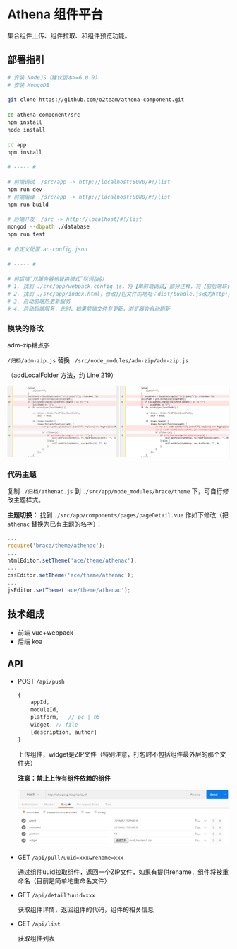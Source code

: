 # Athena 组件平台

集合组件上传、组件拉取、和组件预览功能。

## 部署指引

``` bash
# 安装 NodeJS（建议版本>=6.0.0）
# 安装 MongoDB

git clone https://github.com/o2team/athena-component.git

cd athena-component/src
npm install
node install

cd app
npm install

# ----- #

# 前端调试 ./src/app -> http://localhost:8080/#!/list
npm run dev
# 前端编译 ./src/app -> http://localhost:8080/#!/list
npm run build

# 后端开发 ./src -> http://localhost/#!/list
mongod --dbpath ./database
npm run test

# 自定义配置 ac-config.json

# ----- #

# 前后端“双服务器热替换模式”联调指引
# 1. 找到 ./src/app/webpack.config.js，将【单前端调试】部分注释，将【前后端联调】部分取消注释
# 2. 找到 ./src/app/index.html，修改打包文件的地址：dist/bundle.js改为http://localhost:8080/dist/bundle.js
# 3. 启动前端热更新服务
# 4. 启动后端服务，此时，如果前端文件有更新，浏览器会自动刷新
```

### 模块的修改

adm-zip糟点多

`/归档/adm-zip.js` 替换 `./src/node_modules/adm-zip/adm-zip.js`

（addLocalFolder 方法，约 Line 219）

![fix-adm-zip-add-folder](fix-adm-zip-add-folder.png)

### 代码主题

复制 `./归档/athenac.js` 到 `./src/app/node_modules/brace/theme` 下，可自行修改主题样式。

**主题切换：** 找到 `./src/app/components/pages/pageDetail.vue` 作如下修改（把 `athenac` 替换为已有主题的名字）：

``` javascript
...
require('brace/theme/athenac');
...
htmlEditor.setTheme('ace/theme/athenac');
...
cssEditor.setTheme('ace/theme/athenac');
...
jsEditor.setTheme('ace/theme/athenac');
```

## 技术组成

- 前端 vue+webpack
- 后端 koa

## API

- POST `/api/push`

	``` javascript
	{
		appId, 
		moduleId, 
		platform,	// pc | h5
		widget,	// file
		[description, author]
	}
	```

    上传组件，widget是ZIP文件（特别注意，打包时不包括组件最外层的那个文件夹）

    **注意：禁止上传有组件依赖的组件**

    ![test-push](test-push.png)

- GET `/api/pull?uuid=xxx&rename=xxx`

    通过组件uuid拉取组件，返回一个ZIP文件，如果有提供rename，组件将被重命名（目前是简单地重命名文件）

- GET `/api/detail?uuid=xxx`
    
    获取组件详情，返回组件的代码，组件的相关信息

- GET `/api/list`
    
    获取组件列表
